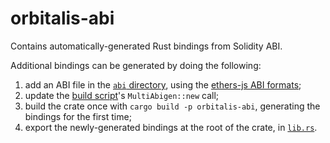# orbitalis-abi

Contains automatically-generated Rust bindings from Solidity ABI.

Additional bindings can be generated by doing the following:

1. add an ABI file in the [`abi` directory](./abi/), using the [ethers-js ABI formats](https://docs.ethers.org/v5/api/utils/abi/formats);
2. update the [build script](./build.rs)'s `MultiAbigen::new` call;
3. build the crate once with `cargo build -p orbitalis-abi`, generating the bindings for the first time;
4. export the newly-generated bindings at the root of the crate, in [`lib.rs`](./src/lib.rs).
